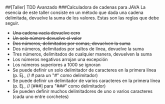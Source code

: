##[Taller] TDD Avanzado
###Calculadora de cadenas para JAVA
La esencia de este taller consiste en un método que dada una cadena delimitada, devuelve la suma de los valores. Estas son las reglas que debe seguir.

- <s>Una cadena vacía devuelve cero</s>
- <s>Un solo número devuelve el valor</s>
- <s>Dos números, delimitados por comas, devuelven la suma</s>
- Dos números, delimitados por saltos de línea, devuelve la suma
- Tres números, delimitados de cualquier manera, devuelven la suma
- Los números negativos arrojan una excepción
- Los números superiores a 1000 se ignoran
- Se puede definir un solo delimitador de caracteres en la primera línea (p. Ej., // # para un "#" como delimitador)
- Se puede definir un delimitador de varios caracteres en la primera línea (p. Ej., // [###] para "###" como delimitador)
- Se pueden definir muchos delimitadores de uno o varios caracteres (cada uno entre corchetes)